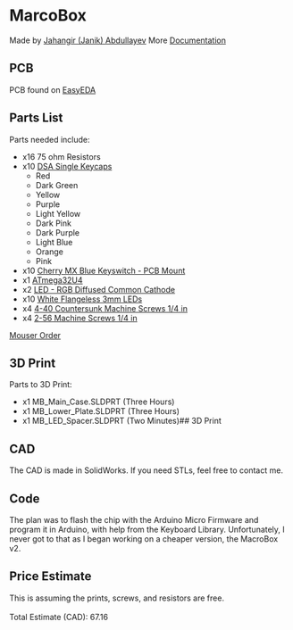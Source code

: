 # MarcoBox
Made by [Jahangir (Janik) Abdullayev](https://janikthepanic.github.io/)
More [Documentation](https://janikthepanic.github.io/projects/macrobox_v1.html)

## PCB
PCB found on [EasyEDA](https://easyeda.com/jk4abdl/macrobox)

## Parts List
Parts needed include:
* x16 75 ohm Resistors
* x10 [DSA Single Keycaps](https://mechbox.co.uk/collections/single-keycaps/products/dsa-single-keycaps?variant=12594593792042)
	* Red
	* Dark Green
	* Yellow
	* Purple
	* Light Yellow
	* Dark Pink
	* Dark Purple
	* Light Blue
	* Orange
	* Pink
* x10 [Cherry MX Blue Keyswitch - PCB Mount](https://mechanicalkeyboards.com/shop/index.php?l=product_detail&p=1041)
* x1 [ATmega32U4](https://www.microchip.com/wwwproducts/en/ATmega32u4)
* x2 [LED - RGB Diffused Common Cathode](https://www.sparkfun.com/products/9264)
* x10 [White Flangeless 3mm LEDs](https://www.digikey.com/products/en?mpart=VAOL-3MWY4&v=28)
* x4 [4-40 Countersunk Machine Screws 1/4 in](https://www.homedepot.com/p/Everbilt-4-40-x-1-1-4-in-Phillips-Flat-Head-Machine-Screws-6-Pack-28281/202706116)
* x4 [2-56 Machine Screws 1/4 in](https://www.homedepot.com/p/2-56-x-1-4-in-Phillips-Slotted-Combination-Drive-Round-Head-Machine-Screws-Zinc-Plated-in-Steel-100-Pack-9002676/310889508)

[Mouser Order](https://www.mouser.ca/ProjectManager/ProjectDetail.aspx?AccessID=55a6c28294)

## 3D Print
Parts to 3D Print:
* x1 MB_Main_Case.SLDPRT (Three Hours)
* x1 MB_Lower_Plate.SLDPRT (Three Hours)
* x1 MB_LED_Spacer.SLDPRT (Two Minutes)## 3D Print

## CAD
The CAD is made in SolidWorks. If you need STLs, feel free to contact me.

## Code
The plan was to flash the chip with the Arduino Micro Firmware and program it in Arduino, with help from the Keyboard Library.
Unfortunately, I never got to that as I began working on a cheaper version, the MacroBox v2.

## Price Estimate
This is assuming the prints, screws, and resistors are free.
<br>
<br>
Total Estimate (CAD): 67.16
